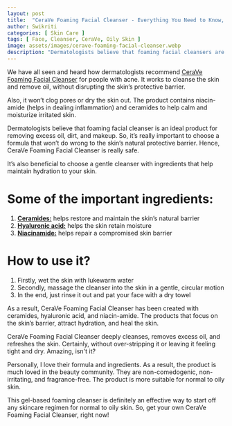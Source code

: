 ```yaml
---
layout: post
title:  "CeraVe Foaming Facial Cleanser - Everything You Need to Know, Uses and Ingredients."
author: Swikriti
categories: [ Skin Care ]
tags: [ Face, Cleanser, CeraVe, Oily Skin ]
image: assets/images/cerave-foaming-facial-cleanser.webp
description: "Dermatologists believe that foaming facial cleansers are an ideal product for removing excess oil, dirt, and makeup. So, it’s really important to choose a formula that won’t do wrong to the skin’s natural protective barrier. Hence, CeraVe Foaming Facial Cleanser is really safe."
---
```


We have all seen and heard how dermatologists recommend <a href="https://www.cerave.com/skincare/cleansers/foaming-facial-cleanser" rel="nofollow" target="_blank">CeraVe Foaming Facial Cleanser</a> for people with acne. It works to cleanse the skin and remove oil, without disrupting the skin’s protective barrier.

Also, it won’t clog pores or dry the skin out. The product contains niacin-amide (helps in dealing inflammation) and ceramides to help calm and moisturize irritated skin.

Dermatologists believe that foaming facial cleanser is an ideal product for removing excess oil, dirt, and makeup. So, it’s really important to choose a formula that won’t do wrong to the skin’s natural protective barrier. Hence, CeraVe Foaming Facial Cleanser is really safe.

It’s also beneficial to choose a gentle cleanser with ingredients that help maintain hydration to your skin.

# Some of the important ingredients:

1. **<a href="https://www.sheenycare.com/what-is-ceramide/" target="_blank">Ceramides:</a>** helps restore and maintain the skin’s natural barrier
2. **<a href="https://www.sheenycare.com/hyaluronic-acid-skin-benefits-uses/" target="_blank">Hyaluronic acid:</a>** helps the skin retain moisture
3. **<a href="https://www.sheenycare.com/what-is-niacinamide/" target="_blank">Niacinamide:</a>** helps repair a compromised skin barrier 

# How to use it?

1. Firstly, wet the skin with lukewarm water
2. Secondly, massage the cleanser into the skin in a gentle, circular motion
3. In the end, just rinse it out and pat your face with a dry towel

As a result, CeraVe Foaming Facial Cleanser has been created with ceramides, hyaluronic acid, and niacin-amide. The products that focus on the skin’s barrier, attract hydration, and heal the skin.

CeraVe Foaming Facial Cleanser deeply cleanses, removes excess oil, and refreshes the skin. Certainly, without over-stripping it or leaving it feeling tight and dry. Amazing, isn't it?

Personally, I love their formula and ingredients. As a result, the product is much loved in the beauty community. They are non-comedogenic, non-irritating, and fragrance-free. The product is more suitable for normal to oily skin.

This gel-based foaming cleanser is definitely an effective way to start off any skincare regimen for normal to oily skin. So, get your own CeraVe Foaming Facial Cleanser, right now! 